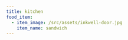 ```yaml
---
title: kitchen
food_item:
  - item_image: /src/assets/inkwell-door.jpg
    item_name: sandwich
---
```



